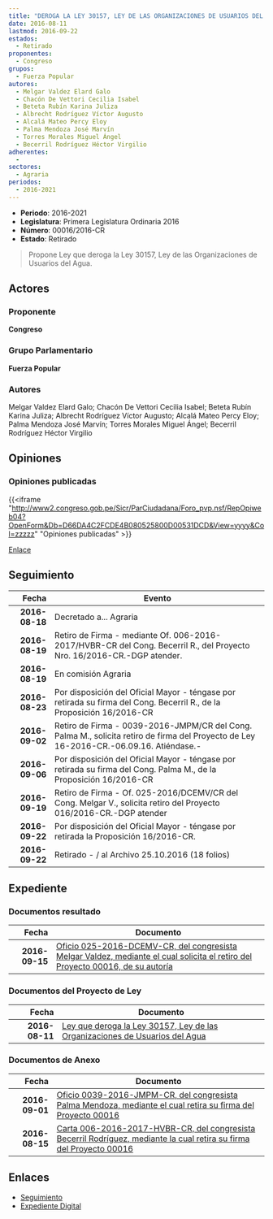 ```yaml
---
title: "DEROGA LA LEY 30157, LEY DE LAS ORGANIZACIONES DE USUARIOS DEL AGUA"
date: 2016-08-11
lastmod: 2016-09-22
estados: 
  - Retirado
proponentes: 
  - Congreso
grupos: 
  - Fuerza Popular
autores: 
  - Melgar Valdez Elard Galo
  - Chacón De Vettori Cecilia Isabel
  - Beteta Rubín Karina Juliza
  - Albrecht Rodríguez Víctor Augusto
  - Alcalá Mateo Percy Eloy
  - Palma Mendoza José Marvín
  - Torres Morales Miguel Ángel
  - Becerril Rodríguez Héctor Virgilio
adherentes: 
  - 
sectores: 
  - Agraria
periodos: 
  - 2016-2021
---
```


- **Periodo**: 2016-2021
- **Legislatura**: Primera Legislatura Ordinaria 2016
- **Número**: 00016/2016-CR
- **Estado**: Retirado

> Propone Ley que deroga la Ley 30157, Ley de las Organizaciones de Usuarios del Agua.


## Actores

### Proponente

**Congreso**

### Grupo Parlamentario

**Fuerza Popular**

### Autores

Melgar Valdez Elard Galo; Chacón De Vettori Cecilia Isabel; Beteta Rubín Karina Juliza; Albrecht Rodríguez Víctor Augusto; Alcalá Mateo Percy Eloy; Palma Mendoza José Marvín; Torres Morales Miguel Ángel; Becerril Rodríguez Héctor Virgilio


## Opiniones

### Opiniones publicadas

{{<iframe "http://www2.congreso.gob.pe/Sicr/ParCiudadana/Foro_pvp.nsf/RepOpiweb04?OpenForm&Db=D66DA4C2FCDE4B080525800D00531DCD&View=yyyy&Col=zzzzz" "Opiniones publicadas" >}}

[Enlace](http://www2.congreso.gob.pe/Sicr/ParCiudadana/Foro_pvp.nsf/RepOpiweb04?OpenForm&Db=D66DA4C2FCDE4B080525800D00531DCD&View=yyyy&Col=zzzzz)

## Seguimiento

| Fecha | Evento |
|------:|--------|
| **2016-08-18** | Decretado a... Agraria|
| **2016-08-19** | Retiro de Firma - mediante Of. 006-2016-2017/HVBR-CR del Cong. Becerril R., del Proyecto Nro. 16/2016-CR.-DGP atender.|
| **2016-08-19** | En comisión Agraria|
| **2016-08-23** | Por disposición del Oficial Mayor - téngase por retirada su firma del Cong. Becerril R., de la Proposición 16/2016-CR|
| **2016-09-02** | Retiro de Firma - 0039-2016-JMPM/CR del Cong. Palma M., solicita retiro de firma del Proyecto de Ley 16-2016-CR.-06.09.16. Atiéndase.-|
| **2016-09-06** | Por disposición del Oficial Mayor - téngase por retirada su firma del Cong. Palma M., de la Proposición 16/2016-CR|
| **2016-09-19** | Retiro de Firma - Of. 025-2016/DCEMV/CR del Cong. Melgar V., solicita retiro del Proyecto 016/2016-CR.-DGP atender|
| **2016-09-22** | Por disposición del Oficial Mayor - téngase por retirada la Proposición 16/2016-CR.|
| **2016-09-22** | Retirado - / al Archivo 25.10.2016 (18 folios)|


## Expediente


### Documentos resultado

| Fecha | Documento |
|------:|--------|
| **2016-09-15** | [Oficio 025-2016-DCEMV-CR, del congresista Melgar Valdez, mediante el cual solicita el retiro del Proyecto 00016, de su autoría](http://www.leyes.congreso.gob.pe/Documentos/2016_2021/Oficios/Congresistas/OFICIO-025-2016-DCEMV-CR.pdf) |

### Documentos del Proyecto de Ley

| Fecha | Documento |
|------:|--------|
| **2016-08-11** | [Ley que deroga la Ley 30157, Ley de las Organizaciones de Usuarios del Agua](http://www.leyes.congreso.gob.pe/Documentos/2016_2021/Proyectos_de_Ley_y_de_Resoluciones_Legislativas/PL00016_20160811.pdf) |

### Documentos de Anexo

| Fecha | Documento |
|------:|--------|
| **2016-09-01** | [Oficio 0039-2016-JMPM-CR, del congresista Palma Mendoza, mediante el cual retira su firma del Proyecto 00016](http://www.leyes.congreso.gob.pe/Documentos/2016_2021/Oficios/Congresistas/Oficio-0039-2016-JMPM-CR.pdf) |
| **2016-08-15** | [Carta 006-2016-2017-HVBR-CR, del congresista Becerril Rodríguez, mediante la cual retira su firma del Proyecto 00016](http://www.leyes.congreso.gob.pe/Documentos/2016_2021/Oficios/Congresistas/Carta-006-2016-2017-HVBR-CR.pdf) |

## Enlaces 

- [Seguimiento](http://www2.congreso.gob.pe/Sicr/TraDocEstProc/CLProLey2016.nsf/f7fff46988ca05b1052578e100829cc7/e20384167bf421ab0525800d00074aa7?OpenDocument)
- [Expediente Digital](http://www2.congreso.gob.pe/Sicr/TraDocEstProc/CLProLey2016.nsf/f7fff46988ca05b1052578e100829cc7/e20384167bf421ab0525800d00074aa7?OpenDocument&Click=05257FB7005EB655.eb71d0cf91d8294e05256cdf006b5706/$Body/0.1C6C)
